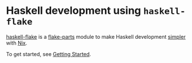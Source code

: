 # Haskell development using `haskell-flake`

[haskell-flake](https://github.com/srid/haskell-flake) is a [flake-parts](https://flake.parts/) module to make Haskell development [simpler](/haskell-flake/start#under-the-hood) with [Nix](https://nixos.asia/en/nix).

To get started, see [Getting Started](/haskell-flake/start).
